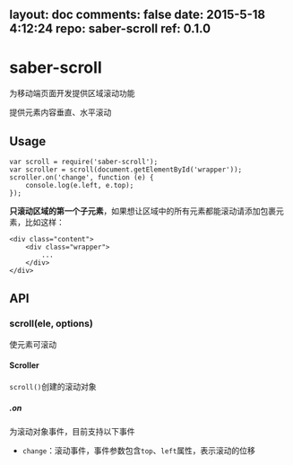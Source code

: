 layout: doc
comments: false
date: 2015-5-18 4:12:24
repo: saber-scroll
ref: 0.1.0
---

# saber-scroll

为移动端页面开发提供区域滚动功能

提供元素内容垂直、水平滚动

## Usage

    var scroll = require('saber-scroll');
    var scroller = scroll(document.getElementById('wrapper'));
    scroller.on('change', function (e) {
        console.log(e.left, e.top);
    });

__只滚动区域的第一个子元素__，如果想让区域中的所有元素都能滚动请添加包裹元素，比如这样：

    <div class="content">
        <div class="wrapper">
            ...
        </div>
    </div>

## API

### scroll(ele, options)

使元素可滚动

#### Scroller

`scroll()`创建的滚动对象

##### .on

为滚动对象事件，目前支持以下事件

* `change`：滚动事件，事件参数包含`top`、`left`属性，表示滚动的位移
